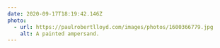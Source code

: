 ```yaml
---
date: 2020-09-17T18:19:42.146Z
photo:
  - url: https://paulrobertlloyd.com/images/photos/1600366779.jpg
    alt: A painted ampersand.
---
```

